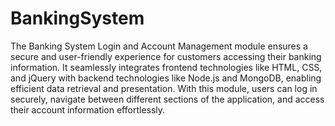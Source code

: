 # BankingSystem

The Banking System Login and Account Management module ensures a secure and user-friendly experience for customers accessing their banking information. It seamlessly integrates frontend technologies like HTML, CSS, and jQuery with backend technologies like Node.js and MongoDB, enabling efficient data retrieval and presentation. With this module, users can log in securely, navigate between different sections of the application, and access their account information effortlessly.
